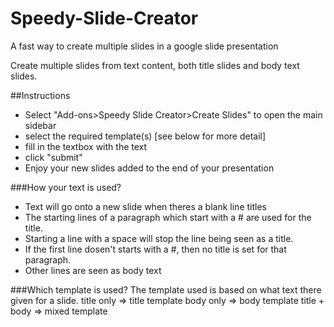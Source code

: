 # Speedy-Slide-Creator
A fast way to create multiple slides in a google slide presentation

Create multiple slides from text content, both title slides and body text slides.

##Instructions
- Select "Add-ons>Speedy Slide Creator>Create Slides" to open the main sidebar
- select the required template(s) [see below for more detail]
- fill in the textbox with the text
- click "submit"
- Enjoy your new slides added to the end of your presentation

###How your text is used?
- Text will go onto a new slide when theres a blank line
titles
- The starting lines of a paragraph which start with a # are used for the title.
- Starting a line with a space will stop the line being seen as a title.
- If the first line dosen't starts with a #, then no title is set for that paragraph.
- Other lines are seen as body text

###Which template is used?
The template used is based on what text there given for a slide.
title only => title template
body only => body template
title + body => mixed template

